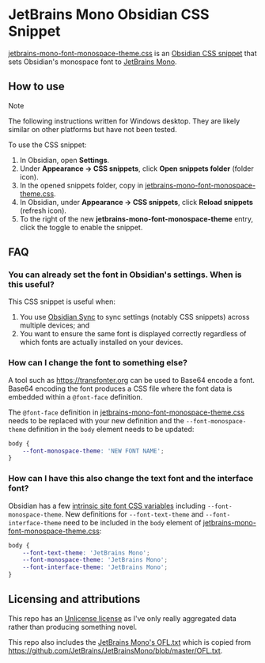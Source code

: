 # JetBrains Mono Obsidian CSS Snippet
[jetbrains-mono-font-monospace-theme.css](jetbrains-mono-font-monospace-theme.css) is an [Obsidian CSS snippet](https://help.obsidian.md/Extending+Obsidian/CSS+snippets) that sets Obsidian's monospace font to [JetBrains Mono](https://www.jetbrains.com/lp/mono).

## How to use

> [!note]
> The following instructions written for Windows desktop. They are likely similar on other platforms but have not been tested.

To use the CSS snippet:

1. In Obsidian, open **Settings**.
2. Under **Appearance → CSS snippets**, click **Open snippets folder** (folder icon).
3. In the opened snippets folder, copy in [jetbrains-mono-font-monospace-theme.css](jetbrains-mono-font-monospace-theme.css).
4. In Obsidian, under **Appearance → CSS snippets**, click **Reload snippets** (refresh icon).
5. To the right of the new **jetbrains-mono-font-monospace-theme** entry, click the toggle to enable the snippet.

## FAQ

### You can already set the font in Obsidian's settings. When is this useful?

This CSS snippet is useful when:

1. You use [Obsidian Sync](https://obsidian.md/sync) to sync settings (notably CSS snippets) across multiple devices; and
2. You want to ensure the same font is displayed correctly regardless of which fonts are actually installed on your devices.

### How can I change the font to something else?

A tool such as https://transfonter.org can be used to Base64 encode a font. Base64 encoding the font produces a CSS file where the font data is embedded within a `@font-face` definition.

The `@font-face` definition in [jetbrains-mono-font-monospace-theme.css](jetbrains-mono-font-monospace-theme.css) needs to be replaced with your new definition and the `--font-monospace-theme` definition in the `body` element needs to be updated:

```css
body {
    --font-monospace-theme: 'NEW FONT NAME';
}
```

### How can I have this also change the text font and the interface font?

Obsidian has a few [intrinsic site font CSS variables](https://docs.obsidian.md/Reference/CSS+variables/Publish/Site+fonts) including `--font-monospace-theme`. New definitions for `--font-text-theme` and `--font-interface-theme` need to be included in the `body` element of [jetbrains-mono-font-monospace-theme.css](jetbrains-mono-font-monospace-theme.css):

```css
body {
    --font-text-theme: 'JetBrains Mono';
    --font-monospace-theme: 'JetBrains Mono';
    --font-interface-theme: 'JetBrains Mono';
}
```

## Licensing and attributions

This repo has an [Unlicense license](LICENSE.md) as I've only really aggregated data rather than producing something novel.

This repo also includes the [JetBrains Mono's OFL.txt](JetBrainsMonoOFL.txt) which is copied from https://github.com/JetBrains/JetBrainsMono/blob/master/OFL.txt.
